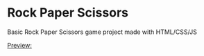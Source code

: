 # Rock Paper Scissors

Basic Rock Paper Scissors game project made with HTML/CSS/JS

[Preview:](https://abbrshv.github.io/rock-paper-scissors/)

